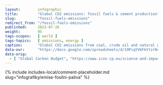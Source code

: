 ```yaml
---
layout:        infographic
title:         "Global CO2 emissions: fossil fuels & cement production"
slug:          "fossil-fuels-emissions"
redirect_from: "/fossil-fuels-emissions"
published:     2022-07-26
weight:        95
tags-scopes:   [ world ]
tags-topics:   [ emissions, energy ]
caption:       "Global CO2 emissions from coal, crude oil and natural gas combustion have increased fourfold over the past 60 years. These emissions will have to be reduced to almost zero if we are to achieve carbon neutrality."
data-our:      "https://docs.google.com/spreadsheets/d/19PiqYV6FkttzrNcjkbTQmphzxgydtTc1MB6nDZpybj0/edit?usp=sharing"
data-orig:
  - [ "Global Carbon Budget", "https://www.icos-cp.eu/science-and-impact/global-carbon-budget/2020" ]
---
```


{% include includes-local/comment-placeholder.md slug="infografiky/emise-fosilni-paliva" %}
